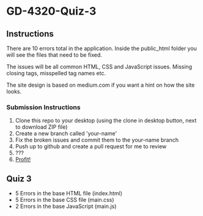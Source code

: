 # GD-4320-Quiz-3

## Instructions

There are 10 errors total in the application. Inside the public_html folder you will see the files that need to be fixed.

The issues will be all common HTML, CSS and JavaScript issues. Missing closing tags, misspelled tag names etc.

The site design is based on medium.com if you want a hint on how the site looks.

### Submission Instructions

1. Clone this repo to your desktop (using the clone in desktop button, next to download ZIP file)
2. Create a new branch called 'your-name'
3. Fix the broken issues and commit them to the your-name branch
4. Push up to github and create a pull request for me to review
5. ???
6. [Profit!](https://www.youtube.com/watch?v=tO5sxLapAts)

## Quiz 3

  * 5 Errors in the base HTML file (index.html)
  * 5 Errors in the base CSS file (main.css)
  * 2 Errors in the base JavaScript (main.js)
